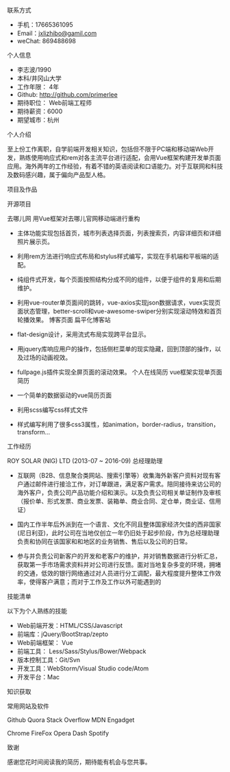联系方式

- 手机：17665361095
- Email：jxlizhibo@gamil.com
- weChat: 869488698

个人信息

- 李志波/1990
- 本科/井冈山大学
- 工作年限： 4年
- Github: http://github.com/primerlee
- 期待职位： Web前端工程师
- 期待薪资：6000
- 期望城市：杭州

个人介绍

至上份工作离职，自学前端开发相关知识，包括但不限于PC端和移动端Web开发，熟练使用响应式和rem对各主流平台进行适配，会用Vue框架构建开发单页面应用。海外两年的工作经验，有着不错的英语阅读和口语能力。对于互联网和科技及数码感兴趣，属于偏向产品型人格。

项目及作品

开源项目

去哪儿网     用Vue框架对去哪儿官网移动端进行重构

- 主体功能实现包括首页，城市列表选择页面，列表搜索页，内容详细页和详细照片展示页。
- 利用rem方法进行响应式布局和stylus样式编写，实现在手机端和平板端的适配。
- 纯组件式开发，每个页面按照结构分成不同的组件，以便于组件的复用和后期维护。
- 利用vue-router单页面间的跳转，vue-axios实现json数据请求，vuex实现页面状态管理，better-scroll和vue-awesome-swiper分别实现滚动特效和首页轮播效果。
  博客页面 		扁平化博客站

- flat-design设计，采用流式布局实现跨平台显示。
- 用jquery库响应用户的操作，包括侧栏菜单的现实隐藏，回到顶部的操作，以及过场的动画视效。
- fullpage.js插件实现全屏页面的滚动效果。
  个人在线简历		vue框架实现单页面简历
- 一个简单的数据驱动的vue简历页面
- 利用scss编写css样式文件
- 样式编写利用了很多css3属性，如animation，border-radius，transition，transform…

工作经历

ROY SOLAR (NIG) LTD (2013-07 ~ 2016-09)		总经理助理

- 互联网（B2B、信息聚合类网站、搜索引擎等）收集海外新客户资料对现有客户通过邮件进行接洽工作，对订单跟进，满足客户需求。陪同接待来访公司的海外客户，负责公司产品功能介绍和演示。以及负责公司相关单证制作及审核（报价单、形式发票、商业发票、装箱单、商业合同、定仓单，商业证、信用证）

- 国内工作半年后外派到在一个语言、文化不同且整体国家经济欠佳的西非国家(尼日利亚)，此时公司在当地仅创立一年仍旧处于起步阶段，作为总经理助理负责和协同在该国家和和地区的业务销售、售后以及公司的日常。
- 参与并负责公司新客户的开发和老客户的维护，并对销售数据进行分析汇总，获取第一手市场需求资料并对公司进行反馈。面对当地复杂多变的环境，拥堵的交通，低效的银行网络通过对人员进行分工调配，最大程度提升整体工作效率，使得客户满意；而对于工作及工作以外可能遇到的

技能清单

以下为个人熟练的技能

- Web前端开发：HTML/CSS/Javascript
- 前端库：jQuery/BootStrap/zepto
- Web前端框架： Vue
- 前端工具： Less/Sass/Stylus/Bower/Webpack
- 版本控制工具：Git/Svn
- 开发工具：WebStorm/Visual Studio code/Atom
- 开发平台：Mac

知识获取

常用网站及软件

Github		Quora		Stack Overflow		MDN		Engadget

Chrome	FireFox	Opera	Dash	Spotify

致谢

感谢您花时间阅读我的简历，期待能有机会与您共事。
